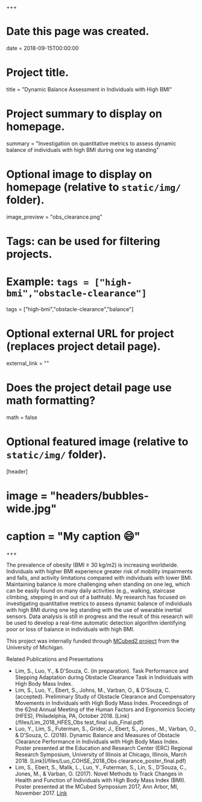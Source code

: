 


+++
# Date this page was created.
date = 2018-09-15T00:00:00

# Project title.
title = "Dynamic Balance Assessment in Individuals with High BMI"

# Project summary to display on homepage.
summary = "Investigation on quantitative metrics to assess dynamic balance of individuals with high BMI during one leg standing"

# Optional image to display on homepage (relative to `static/img/` folder).
image_preview = "obs_clearance.png"

# Tags: can be used for filtering projects.
# Example: `tags = ["high-bmi","obstacle-clearance"]`
tags = ["high-bmi","obstacle-clearance","balance"]

# Optional external URL for project (replaces project detail page).
external_link = ""

# Does the project detail page use math formatting?
math = false

# Optional featured image (relative to `static/img/` folder).
[header]
# image = "headers/bubbles-wide.jpg"
# caption = "My caption :smile:"

+++

The prevalence of obesity (BMI ≥ 30 kg/m2) is increasing worldwide. Individuals with higher BMI experience greater risk of mobility impairments and falls, and activity limitations compared with individuals with lower BMI. Maintaining balance is more challenging when standing on one leg, which can be easily found on many daily activities (e.g., walking, staircase climbing, stepping in and out of a bathtub). My research has focused on investigating quantitative metrics to assess dynamic balance of individuals with high BMI during one leg standing with the use of wearable inertial sensors. Data analysis is still in progress and the result of this research will be used to develop a real-time automatic detection algorithm identifying poor or loss of balance in individuals with high BMI.  

This project was internally funded through [MCubed2 project](https://mcubed.umich.edu/) from the University of Michigan.


Related Publications and Presentations

- Lim, S., Luo, Y., & D’Souza, C. (in preparation). Task Performance and Stepping Adaptation during Obstacle Clearance Task in Individuals with High Body Mass Index.
- Lim, S., Luo, Y., Ebert, S., Johns, M., Varban, O., & D’Souza, C. (accepted). Preliminary Study of Obstacle Clearance and Compensatory Movements in Individuals with High Body Mass Index. Proceedings of the 62nd Annual Meeting of the Human Factors and Ergonomics Society (HFES), Philadelphia, PA, October 2018.  [Link](/files/Lim_2018_HFES_Obs test_final sub_Final.pdf)
- Luo, Y., Lim, S., Futerman, S., Grider, J., Ebert, S., Jones., M., Varban, O., & D’Souza, C. (2018). Dynamic Balance and Measures of Obstacle Clearance Performance in Individuals with High Body Mass Index. Poster presented at the Education and Research Center (ERC) Regional Research Symposium, University of Illinois at Chicago, Illinois, March 2018.  [Link](/files/Luo_COHSE_2018_Obs clearance_poster_final.pdf)
- Lim, S., Ebert, S., Malik, L., Luo, Y., Futerman, S., Lin, S., D’Souza, C., Jones, M., & Varban, O. (2017). Novel Methods to Track Changes in Health and Function of Individuals with High Body Mass Index (BMI). Poster presented at the MCubed Symposium 2017, Ann Arbor, MI, November 2017.  [Link](/files/Lim_MCubed_2017_final.jpg)



